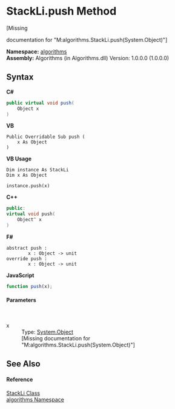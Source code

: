 # StackLi.push Method 
 

\[Missing <summary> documentation for "M:algorithms.StackLi.push(System.Object)"\]

**Namespace:**&nbsp;<a href="82f88b43-fdc9-bc99-9558-75fce96d448f">algorithms</a><br />**Assembly:**&nbsp;Algorithms (in Algorithms.dll) Version: 1.0.0.0 (1.0.0.0)

## Syntax

**C#**<br />
``` C#
public virtual void push(
	Object x
)
```

**VB**<br />
``` VB
Public Overridable Sub push ( 
	x As Object
)
```

**VB Usage**<br />
``` VB Usage
Dim instance As StackLi
Dim x As Object

instance.push(x)
```

**C++**<br />
``` C++
public:
virtual void push(
	Object^ x
)
```

**F#**<br />
``` F#
abstract push : 
        x : Object -> unit 
override push : 
        x : Object -> unit 
```

**JavaScript**<br />
``` JavaScript
function push(x);
```


#### Parameters
&nbsp;<dl><dt>x</dt><dd>Type: <a href="http://msdn2.microsoft.com/en-us/library/e5kfa45b" target="_blank">System.Object</a><br />\[Missing <param name="x"/> documentation for "M:algorithms.StackLi.push(System.Object)"\]</dd></dl>

## See Also


#### Reference
<a href="f50a879f-1078-f436-0dc0-060e73da3c39">StackLi Class</a><br /><a href="82f88b43-fdc9-bc99-9558-75fce96d448f">algorithms Namespace</a><br />